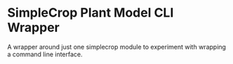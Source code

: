 # SimpleCrop Plant Model CLI Wrapper

A wrapper around just one simplecrop module to experiment with wrapping a command line interface.